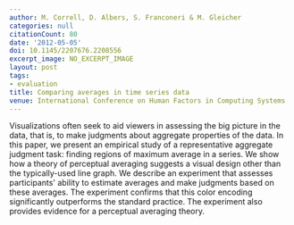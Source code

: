 ```yaml
---
author: M. Correll, D. Albers, S. Franconeri & M. Gleicher
categories: null
citationCount: 80
date: '2012-05-05'
doi: 10.1145/2207676.2208556
excerpt_image: NO_EXCERPT_IMAGE
layout: post
tags:
- evaluation
title: Comparing averages in time series data
venue: International Conference on Human Factors in Computing Systems
---
```

Visualizations often seek to aid viewers in assessing the big picture in the data, that is, to make judgments about aggregate properties of the data. In this paper, we present an empirical study of a representative aggregate judgment task: finding regions of maximum average in a series. We show how a theory of perceptual averaging suggests a visual design other than the typically-used line graph. We describe an experiment that assesses participants' ability to estimate averages and make judgments based on these averages. The experiment confirms that this color encoding significantly outperforms the standard practice. The experiment also provides evidence for a perceptual averaging theory.
